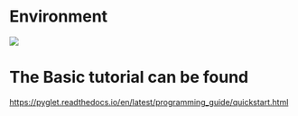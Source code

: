 # Environment
![](https://img.shields.io/badge/python-3.8.6-blue)
# The Basic tutorial can be found
https://pyglet.readthedocs.io/en/latest/programming_guide/quickstart.html
